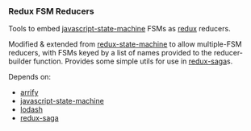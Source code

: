 ### Redux FSM Reducers

Tools to embed [javascript-state-machine](https://github.com/jakesgordon/javascript-state-machine) FSMs as [redux](https://github.com/reactjs/redux) reducers.  

Modified & extended from [redux-state-machine](https://github.com/realb0t/redux-state-machine/blob/master/LICENSE) to allow multiple-FSM reducers, with FSMs keyed by a list of names provided to the reducer-builder function. Provides some simple utils for use in [redux-saga](https://github.com/redux-saga/redux-saga)s.

Depends on:

* [arrify](https://www.npmjs.com/package/arrify)
* [javascript-state-machine](https://www.npmjs.com/package/javascript-state-machine)
* [lodash](https://www.npmjs.com/~jdalton)
* [redux-saga](https://www.npmjs.com/package/redux-saga)
